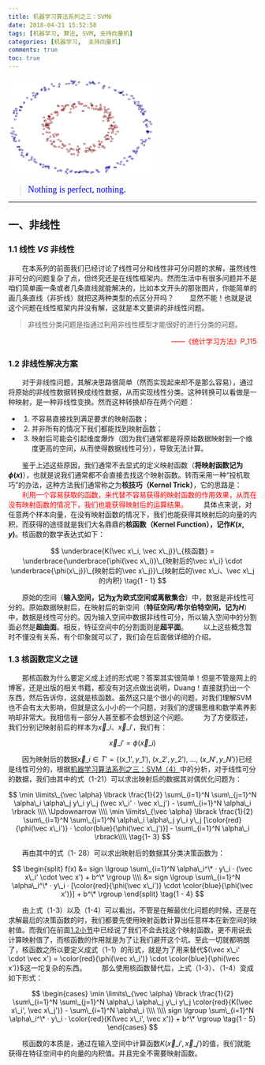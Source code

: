 ```yaml
---
title: 机器学习算法系列之三：SVM6
date: 2018-04-21 15:52:58
tags: [机器学习, 算法, SVM, 支持向量机]
categories: [机器学习,  支持向量机] 
comments: true
toc: true
---
```

<img src="机器学习算法系列之三：SVM6/SVM6首图.jpg" width="300" height="200" />

><font color=#0000FF face="微软雅黑" size=4>Nothing is perfect, nothing.</font>

***

## 一、非线性
### 1.1 线性 *VS* 非线性
&emsp;&emsp;在本系列的前面我们已经讨论了线性可分和线性非可分问题的求解，虽然线性非可分的问题复杂了点，但终究还是在线性框架内。然而生活中有很多问题并不是咱们简单画一条或者几条直线就能解决的，比如本文开头的那张图片，你能简单的画几条直线（非折线）就把这两种类型的点区分开吗？
&emsp;&emsp;显然不能！也就是说这个问题在线性框架内并没有解，这就是本文要讲的非线性问题。

> 非线性分类问题是指通过利用非线性模型才能很好的进行分类的问题。

<font color="red"><p align="right">——《统计学习方法》$P\_{115}$</p></font>

### 1.2 <a name="no_map_reason"></a>非线性解决方案
&emsp;&emsp;对于非线性问题，其解决思路很简单（然而实现起来却不是那么容易），通过将原始的非线性数据转换成线性数据，从而实现线性分类。这种转换可以看做是一种映射，是一种非线性变换。然而这种转换却存在两个问题：
 - 1. 不容易直接找到满足要求的映射函数；
 - 2. 并非所有的情况下我们都能找到映射函数；
 - 3. 映射后可能会引起维度爆炸（因为我们通常都是将原始数据映射到一个维度更高的空间，从而使得数据线性可分），导致无法计算。

&emsp;&emsp;鉴于上述这些原因，我们通常不去显式的定义映射函数（**将映射函数记为$\phi(x)$**），也就是说我们通常都不会直接去找这个映射函数。转而采用一种“投机取巧”的办法，这种方法我们通常称之为**核技巧（Kernel Trick）**，它的思路是：
&emsp;&emsp;<font color="red">利用一个容易获取的函数，来代替不容易获得的映射函数的作用效果，从而在没有映射函数的情况下，我们也能获得映射后的运算结果。</font>
&emsp;&emsp;具体点来说，对任意两个样本向量，在没有映射函数的情况下，我们也能获得其映射后的向量的内积，而获得的途径就是我们大名鼎鼎的**核函数（Kernel Function），记作$K(x,y)$**。核函数的数学表达式如下：

$$
\underbrace{K(\vec x\_i, \vec x\_j)}\_{核函数} =   \underbrace{\underbrace{\phi(\vec x\_i)}\_{映射后的\vec x\_i} \cdot  \underbrace{\phi(x\_j)}\_{映射后的\vec x\_j}}\_{映射后的\vec x\_i、\vec x\_j的内积}
\tag{1 - 1}
$$

&emsp;&emsp;原始的空间（**输入空间，记为$\chi$为欧式空间或离散集合**）中，数据是非线性可分的。原始数据映射后，在映射后的新空间（**特征空间/希尔伯特空间，记为$H$**）中，数据是线性可分的。因为输入空间中数据非线性可分，所以输入空间中的分割面必然是**超曲面**。相反，特征空间中的分割面则是**超平面**。
&emsp;&emsp;以上这些概念暂时不懂没有关系，有个印象就可以了，我们会在后面做详细的介绍。

### 1.3 核函数定义之谜
&emsp;&emsp;那核函数为什么要定义成上述的形式呢？答案其实很简单！但是不管是网上的博客，还是出版的相关书籍，都没有对这点做出说明，Duang！直接就扔出一个东西，然后告诉你，这就是核函数。虽然这只是个很小的问题，对我们理解SVM也不会有太大影响，但就是这么小小的一个问题，对我们的逻辑思维和数学素养影响却非常大。我相信有一部分人甚至都不会想到这个问题。
&emsp;&emsp;为了方便叙述，我们分别记映射前后的样本为$\vec x\_i、\vec x\_i'$，我们有：

$$
\vec x\_i' = \phi(\vec x\_i)
\tag{1 - 2}
$$

&emsp;&emsp;因为映射后的数据$\vec x\_i \in T' = \lbrace (x\_1', y\_1'), \ (x\_2', y\_2'),  \ ..., \ (x\_N', y\_N') \rbrace$已经是线性可分的，根据[机器学习算法系列之三：SVM（4）](2017/07/01/机器学习算法系列之三：SVM4/)中的分析，对于线性可分的数据，我们由其中的式（1-21）可以求出映射后的数据其对偶优化问题为：

$$
\min \limits\_{\vec \alpha} \lbrack \frac{1}{2} \sum\_{i=1}^N \sum\_{j=1}^N \alpha\_i \alpha\_j y\_i y\_j (\vec x\_i' · \vec x\_j') - \sum\_{i=1}^N \alpha\_i \rbrack \\\\
\Updownarrow \\\\
\min \limits\_{\vec \alpha} \lbrack \frac{1}{2} \sum\_{i=1}^N \sum\_{j=1}^N \alpha\_i \alpha\_j y\_i y\_j [\color{red}{\phi(\vec x\_i')} · \color{blue}{\phi(\vec x\_j')}] - \sum\_{i=1}^N \alpha\_i \rbrack\\\\
\tag{1- 3}
$$

&emsp;&emsp;再由其中的式（1- 28）可以求出映射后的数据其分类决策函数为：

$$
\begin{split}
f(x) &= sign \lgroup \sum\_{i=1}^N \alpha\_i^\* · y\_i · (\vec x\_i' \cdot \vec x')  + b^\* \rgroup \\\\
&= sign \lgroup \sum\_{i=1}^N \alpha\_i^\* · y\_i · [\color{red}{\phi(\vec x\_i')} \cdot \color{blue}{\phi(\vec x')}]  + b^\* \rgroup
\end{split}
\tag{1 - 4}
$$

&emsp;&emsp;由上式（1-3）以及（1-4）可以看出，不管是在解最优化问题的时候，还是在求解最后的决策函数的时，我们都要先使用映射函数计算出任意样本在新空间的映射值。而我们在前面[1.2小节](#no_map_reason)中已经说了我们不会去找这个映射函数，更不用说去计算映射值了，而核函数的作用就是为了让我们避开这个坑。至此一切就都明朗了，核函数之所以要定义成式（1-1）的形式，就是为了用来替代$(\vec x\_i' \cdot \vec x') = \color{red}{\phi(\vec x\_i')} \cdot \color{blue}{\phi(\vec x')}$这一坨复杂的东西。
&emsp;&emsp;那么使用核函数替代后，上式（1-3）、（1-4）变成如下形式：

$$
\begin{cases}
\min \limits\_{\vec \alpha} \lbrack \frac{1}{2} \sum\_{i=1}^N \sum\_{j=1}^N \alpha\_i \alpha\_j y\_i y\_j \color{red}{K(\vec x\_i', \vec x\_j')} - \sum\_{i=1}^N \alpha\_i  \\\\
\\\\
sign \lgroup \sum\_{i=1}^N \alpha\_i^\* · y\_i · \color{red}{K(\vec x\_i', \vec x')}  + b^\* \rgroup
\tag{1 - 5}
\end{cases}
$$

&emsp;&emsp;核函数的本质是，通过在输入空间中计算函数$K(\vec x\_i', \vec x\_j')$的值，我们就能获得在特征空间中的向量的内积值。并且完全不需要映射函数。